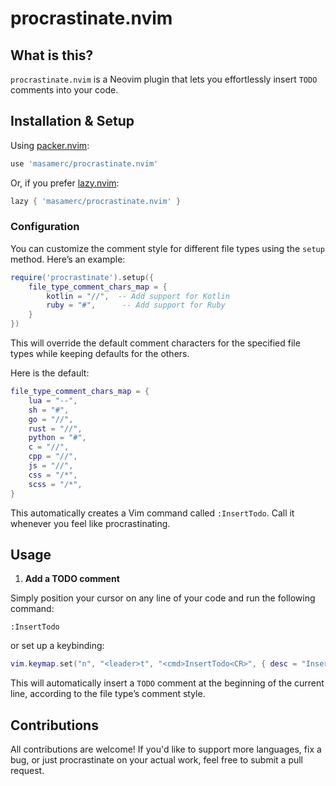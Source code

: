 # procrastinate.nvim

## What is this?

`procrastinate.nvim` is a Neovim plugin that lets you effortlessly insert `TODO` comments into your code.

## Installation & Setup

Using [packer.nvim](https://github.com/wbthomason/packer.nvim):
```lua
use 'masamerc/procrastinate.nvim'
```

Or, if you prefer [lazy.nvim](https://github.com/folke/lazy.nvim):
```lua
lazy { 'masamerc/procrastinate.nvim' }
```

### Configuration

You can customize the comment style for different file types using the `setup` method. Here’s an example:

```lua
require('procrastinate').setup({
    file_type_comment_chars_map = {
        kotlin = "//",  -- Add support for Kotlin
        ruby = "#",      -- Add support for Ruby
    }
})
```

This will override the default comment characters for the specified file types while keeping defaults for the others.

Here is the default:
```lua
file_type_comment_chars_map = {
    lua = "--",
    sh = "#",
    go = "//",
    rust = "//",
    python = "#",
    c = "//",
    cpp = "//",
    js = "//",
    css = "/*",
    scss = "/*",
}
```

This automatically creates a Vim command called `:InsertTodo`. Call it whenever you feel like procrastinating.

## Usage

1. **Add a TODO comment**

Simply position your cursor on any line of your code and run the following command:
```vim
:InsertTodo
```
or set up a keybinding:
```lua
vim.keymap.set("n", "<leader>t", "<cmd>InsertTodo<CR>", { desc = "Insert todo" })
```

This will automatically insert a `TODO` comment at the beginning of the current line, according to the file type’s comment style.

## Contributions

All contributions are welcome! If you'd like to support more languages, fix a bug, or just procrastinate on your actual work, feel free to submit a pull request.

